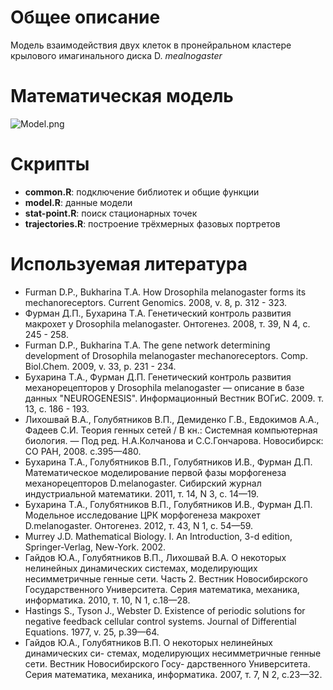 # Общее описание #
Модель взаимодействия двух клеток в пронейральном кластере крылового имагинального диска D. *mealnogaster* 

# Математическая модель #
![Model.png](/Images/Model.png)

# Скрипты #
- **common.R**: подключение библиотек и общие функции
- **model.R**: данные модели
- **stat-point.R**: поиск стационарных точек
- **trajectories.R**: построение трёхмерных фазовых портретов

# Используемая литература #
- Furman D.P., Bukharina T.A. How Drosophila melanogaster forms its mechanoreceptors.
Current Genomics. 2008, v. 8, p. 312 - 323.
- Фурман Д.П., Бухарина Т.А. Генетический контроль развития макрохет у Drosophila
melanogaster. Онтогенез. 2008, т. 39, N 4, с. 245 - 258.
- Furman D.P., Bukharina T.A. The gene network determining development of Drosophila
melanogaster mechanoreceptors. Comp. Biol.Chem. 2009, v. 33, p. 231 - 234.
- Бухарина Т.А., Фурман Д.П. Генетический контроль развития механорецепторов
у Drosophila melanogaster — описание в базе данных "NEUROGENESIS". Информационный Вестник ВОГиС. 2009. т. 13, с. 186 - 193.
- Лихошвай В.А., Голубятников В.П., Демиденко Г.В., Евдокимов А.А., Фадеев
С.И. Теория генных сетей / В кн.: Системная компьютерная биология. — Под ред.
Н.А.Колчанова и С.С.Гончарова. Новосибирск: СО РАН, 2008. с.395—480.
- Бухарина Т.А., Голубятников В.П., Голубятников И.В., Фурман Д.П. Математическое моделирование первой фазы морфогенеза механорецепторов D.melanogaster.
Сибирский журнал индустриальной математики. 2011, т. 14, N 3, с. 14—19.
- Бухарина Т.А., Голубятников В.П., Голубятников И.В., Фурман Д.П. Модельное
исследование ЦРК морфогенеза макрохет D.melanogaster. Онтогенез. 2012, т. 43, N 1,
с. 54—59.
- Murrey J.D. Mathematical Biology. I. An Introduction, 3-d edition, Springer-Verlag,
New-York. 2002.
- Гайдов Ю.А., Голубятников В.П., Лихошвай В.А. О некоторых нелинейных динамических системах, моделирующих несимметричные генные сети. Часть 2. Вестник Новосибирского Государственного Университета. Серия математика, механика, информатика. 2010, т. 10, N 1, с.18—28.
- Hastings S., Tyson J., Webster D. Existence of periodic solutions for negative feedback cellular control systems. Journal of Differential Equations. 1977, v. 25, p.39—64.
- Гайдов Ю.А., Голубятников В.П. О некоторых нелинейных динамических си-
стемах, моделирующих несимметричные генные сети. Вестник Новосибирского Госу-
дарственного Университета. Серия математика, механика, информатика. 2007, т. 7, N
2, с.23—32.